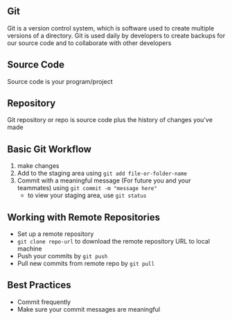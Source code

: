 ## Git
Git is a version control system, which is software used to create multiple versions of a directory. Git is used daily by developers to create backups for our source code and to collaborate with other developers

## Source Code
Source code is your program/project

## Repository
Git repository or repo is source code plus the history of changes you've made

## Basic Git Workflow
1. make changes
2. Add to the staging area using `git add file-or-folder-name`
3. Commit with a meaningful message (For future you and your teammates) using `git commit -m "message here"`
	- to view your staging area, use `git status`

## Working with Remote Repositories
- Set up a remote repository
- `git clone repo-url` to download the remote repository URL to local machine
- Push your commits by `git push`
- Pull new commits from remote repo by `git pull`

## Best Practices
- Commit frequently
- Make sure your commit messages are meaningful